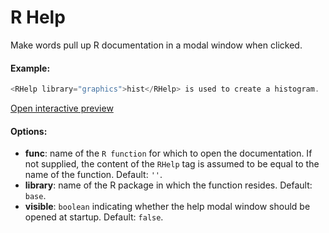 # R Help

Make words pull up R documentation in a modal window when clicked.

#### Example:

``` js
<RHelp library="graphics">hist</RHelp> is used to create a histogram.
```

 [Open interactive preview](https://isle.heinz.cmu.edu/components/r-help/)



#### Options:

* __func__: name of the `R function` for which to open the documentation. If not supplied, the content of the `RHelp` tag is assumed to be equal to the name of the function. Default: `''`.
* __library__: name of the R package in which the function resides. Default: `base`.
* __visible__: `boolean` indicating whether the help modal window should be opened at startup. Default: `false`.
